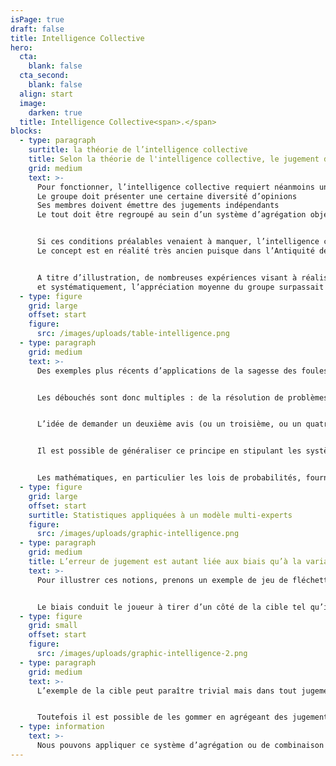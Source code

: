```yaml
---
isPage: true
draft: false
title: Intelligence Collective
hero:
  cta:
    blank: false
  cta_second:
    blank: false
  align: start
  image:
    darken: true
  title: Intelligence Collective<span>.</span>
blocks:
  - type: paragraph
    surtitle: la théorie de l’intelligence collective
    title: Selon la théorie de l'intelligence collective, le jugement d'un groupe est généralement meilleur que le jugement individuel.
    grid: medium
    text: >-
      Pour fonctionner, l’intelligence collective requiert néanmoins un certain nombre de prérequis :
      Le groupe doit présenter une certaine diversité d’opinions
      Ses membres doivent émettre des jugements indépendants
      Le tout doit être regroupé au sein d’un système d’agrégation objectif afin qu’en ressorte la décision « supercollective ».


      Si ces conditions préalables venaient à manquer, l’intelligence collective recherchée risquerait de se transformer en conformisme !
      Le concept est en réalité très ancien puisque dans l’Antiquité déjà, Aristote évoquait dans son ouvrage « La Politique » que ‘la majorité, dont chaque membre pris à part n’est pas un homme remarquable, est cependant au-dessus des hommes supérieurs’. Diverses formalisations théoriques ont été apportées au fil des années : par Nicolas de Condorcet au 18ème siècle via son « Théorème du Jury » ou plus récemment, par l’américain Scott Page et son « Théorème de la Diversité ». Néanmoins, c’est dans ses applications empiriques que le phénomène d’intelligence collective est généralement le plus frappant.


      A titre d’illustration, de nombreuses expériences visant à réaliser des estimations (poids d’un animal ; quantité de confiseries dans un bocal…) ont été menées ces dernières décennies – notamment par le financier Michael Mauboussin ou l’économiste Jack Treynor – 
      et systématiquement, l’appréciation moyenne du groupe surpassait largement l’estimation individuelle.
  - type: figure
    grid: large
    offset: start
    figure:
      src: /images/uploads/table-intelligence.png
  - type: paragraph
    grid: medium
    text: >-
      Des exemples plus récents d’applications de la sagesse des foules existent dans des domaines variés : c’est en effet sur ce concept que repose Wikipédia ou encore l’algorithme de référencement de Google. 


      Les débouchés sont donc multiples : de la résolution de problèmes simples (estimation d’une quantité), jusqu’à la racine du fonctionnement de nos démocraties modernes… et dans notre cas, la recherche d'un portefeuille optimal.


      L’idée de demander un deuxième avis (ou un troisième, ou un quatrième, …) sur des questions importantes semble naturelle. En effet, dans le domaine médical par exemple, il est rassurant d’obtenir plusieurs avis, plusieurs diagnostics. Prenons l’exemple d’un patient qui essaie de choisir entre différentes options de traitement et décide d’aller voir plusieurs experts médicaux. Si tous ces experts sont unanimes sur le diagnostic et le traitement recommandé, le patient sera quasiment assuré d’avoir les bonnes recommandations. 


      Il est possible de généraliser ce principe en stipulant les systèmes « multi-experts » sont plus robustes que les systèmes « mono-expert » à deux niveaux : en termes de résultats donc, mais également à l’échelle de la confiance à l’égard de ce résultat.


      Les mathématiques, en particulier les lois de probabilités, fournissent une explication claire à ce principe. La combinaison d’avis d’experts se traduit par des résultats plus justes (moins de biais) et moins variables (moins de bruit).
  - type: figure
    grid: large
    offset: start
    surtitle: Statistiques appliquées à un modèle multi-experts
    figure:
      src: /images/uploads/graphic-intelligence.png
  - type: paragraph
    grid: medium
    title: L’erreur de jugement est autant liée aux biais qu’à la variabilité des jugements (le bruit).
    text: >-
      Pour illustrer ces notions, prenons un exemple de jeu de fléchettes tels que représentés dans la figure ci-dessous.


      Le biais conduit le joueur à tirer d’un côté de la cible tel qu’illustré sur la figure B. Bien que ne visant pas juste, il est possible de savoir où le joueur tirera. Le bruit va entraîner un aléa important, une forte variabilité et les flèches vont ainsi être dispersées sur toute la cible (figure C). Il est impossible de prévoir où le joueur visera. Si un joueur présente un biais et du bruit alors il ne visera pas juste et avec une telle variabilité qu’il sera impossible de prévoir où la flèche arrive (figure D).
  - type: figure
    grid: small
    offset: start
    figure:
      src: /images/uploads/graphic-intelligence-2.png
  - type: paragraph
    grid: medium
    text: >-
      L’exemple de la cible peut paraître trivial mais dans tout jugement il y a du biais et du bruit.


      Toutefois il est possible de les gommer en agrégeant des jugements provenant de plusieurs experts ayant chacun leurs propres biais. Nous obtenons ainsi des jugements plus justes et plus fiables. 
  - type: information
    text: >-
      Nous pouvons appliquer ce système d’agrégation ou de combinaison à l’investissement en basant les décisions sur les recommandations d’un panel d’experts via une méthode systématique.
---
```

